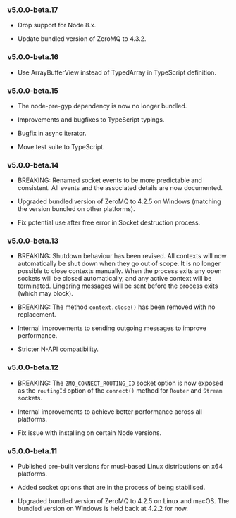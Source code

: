 ### v5.0.0-beta.17

* Drop support for Node 8.x.

* Update bundled version of ZeroMQ to 4.3.2.

### v5.0.0-beta.16

* Use ArrayBufferView instead of TypedArray in TypeScript definition.

### v5.0.0-beta.15

* The node-pre-gyp dependency is now no longer bundled.

* Improvements and bugfixes to TypeScript typings.

* Bugfix in async iterator.

* Move test suite to TypeScript.

### v5.0.0-beta.14

* BREAKING: Renamed socket events to be more predictable and consistent. All events and the associated details are now documented.

* Upgraded bundled version of ZeroMQ to 4.2.5 on Windows (matching the version bundled on other platforms).

* Fix potential use after free error in Socket destruction process.

### v5.0.0-beta.13

* BREAKING: Shutdown behaviour has been revised. All contexts will now automatically be shut down when they go out of scope. It is no longer possible to close contexts manually. When the process exits any open sockets will be closed automatically, and any active context will be terminated. Lingering messages will be sent before the process exits (which may block).

* BREAKING: The method `context.close()` has been removed with no replacement.

* Internal improvements to sending outgoing messages to improve performance.

* Stricter N-API compatibility.

### v5.0.0-beta.12

* BREAKING: The `ZMQ_CONNECT_ROUTING_ID` socket option is now exposed as the `routingId` option of the `connect()` method for `Router` and `Stream` sockets.

* Internal improvements to achieve better performance across all platforms.

* Fix issue with installing on certain Node versions.

### v5.0.0-beta.11

* Published pre-built versions for musl-based Linux distributions on x64 platforms.

* Added socket options that are in the process of being stabilised.

* Upgraded bundled version of ZeroMQ to 4.2.5 on Linux and macOS. The bundled version on Windows is held back at 4.2.2 for now.
